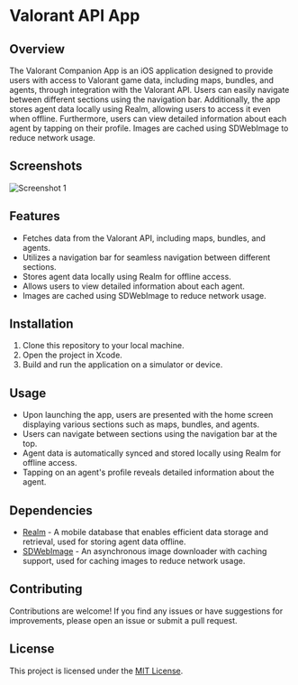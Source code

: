 # Valorant API App

## Overview
The Valorant Companion App is an iOS application designed to provide users with access to Valorant game data, including maps, bundles, and agents, through integration with the Valorant API. Users can easily navigate between different sections using the navigation bar. Additionally, the app stores agent data locally using Realm, allowing users to access it even when offline. Furthermore, users can view detailed information about each agent by tapping on their profile. Images are cached using SDWebImage to reduce network usage.

## Screenshots
![Screenshot 1](https://drive.google.com/file/d/11KNIkr2IGCBG0hOtYLJFX2GD5qL5g8x0/view?usp=drive_link)


## Features
- Fetches data from the Valorant API, including maps, bundles, and agents.
- Utilizes a navigation bar for seamless navigation between different sections.
- Stores agent data locally using Realm for offline access.
- Allows users to view detailed information about each agent.
- Images are cached using SDWebImage to reduce network usage.

## Installation
1. Clone this repository to your local machine.
2. Open the project in Xcode.
3. Build and run the application on a simulator or device.

## Usage
- Upon launching the app, users are presented with the home screen displaying various sections such as maps, bundles, and agents.
- Users can navigate between sections using the navigation bar at the top.
- Agent data is automatically synced and stored locally using Realm for offline access.
- Tapping on an agent's profile reveals detailed information about the agent.

## Dependencies
- [Realm](https://realm.io/) - A mobile database that enables efficient data storage and retrieval, used for storing agent data offline.
- [SDWebImage](https://github.com/SDWebImage/SDWebImage) - An asynchronous image downloader with caching support, used for caching images to reduce network usage.

## Contributing
Contributions are welcome! If you find any issues or have suggestions for improvements, please open an issue or submit a pull request.

## License
This project is licensed under the [MIT License](LICENSE).
